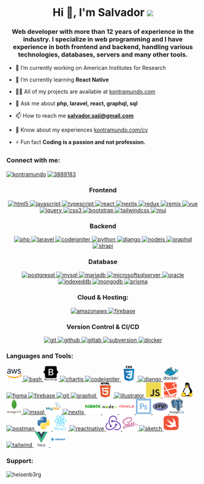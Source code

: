 <h1 align="center">Hi 👋, I'm Salvador <img src = "https://media2.giphy.com/media/QssGEmpkyEOhBCb7e1/giphy.gif?cid=ecf05e47a0n3gi1bfqntqmob8g9aid1oyj2wr3ds3mg700bl&rid=giphy.gif" width = 32px> </h1>
<h3 align="center">Web developer with more than 12 years of experience in the industry. I specialize in web programming and I have experience in both frontend and backend, handling various technologies, databases, servers and many other tools.</h3>

- 🔭 I’m currently working on American Institutes for Research 

- 🌱 I’m currently learning **React Native**

- 👨‍💻 All of my projects are available at [kontramundo.com](kontramundo.com)

- 💬 Ask me about **php, laravel, react, graphql, sql**

- 📫 How to reach me **salvador.saji@gmail.com**

- 📄 Know about my experiences [kontramundo.com/cv](kontramundo.com/cv)

- ⚡ Fun fact **Coding is a passion and not profession.**

<h3 align="left">Connect with me:</h3>
<p align="left">
<a href="https://linkedin.com/in/kontramundo" target="blank"><img align="center" src="https://raw.githubusercontent.com/rahuldkjain/github-profile-readme-generator/master/src/images/icons/Social/linked-in-alt.svg" alt="kontramundo" height="30" width="40" /></a>
<a href="https://stackoverflow.com/users/3889183" target="blank"><img align="center" src="https://raw.githubusercontent.com/rahuldkjain/github-profile-readme-generator/master/src/images/icons/Social/stack-overflow.svg" alt="3889183" height="30" width="40" /></a>
</p>




<h3 align="center">Frontend</h3>
<p align="center">
  <a href="https://www.w3.org/html/" target="_blank"> 
    <img src="https://img.shields.io/badge/html-E34F26.svg?style=for-the-badge&logo=html5&logoColor=white"
      alt="html5"/> 
  </a>
  
  <a href="https://developer.mozilla.org/en-US/docs/Web/JavaScript" target="_blank"> 
    <img src="https://img.shields.io/badge/Javascript-F7DF1E.svg?style=for-the-badge&logo=javascript&logoColor=black"
      alt="javascript"/> 
  </a> 
  <a href="https://www.typescriptlang.org/" target="_blank"> 
    <img src="https://img.shields.io/badge/typescript-3178C6.svg?style=for-the-badge&logo=typescript&logoColor=white"
      alt="typescript"/>
  </a>
   <a href="https://reactjs.org/" target="_blank"> 
    <img src="https://img.shields.io/badge/reactjs-61DAFB.svg?style=for-the-badge&logo=react&logoColor=black"
      alt="react"/> 
  </a>
  <a href="https://nextjs.org" target="_blank"> 
    <img src="https://img.shields.io/badge/nextjs-000000.svg?style=for-the-badge&logo=nextdotjs&logoColor=white" alt="nextjs"/> 
  </a>
  <a href="https://redux.js.org" target="_blank"> 
    <img src="https://img.shields.io/badge/redux-764ABC.svg?style=for-the-badge&logo=redux&logoColor=white" alt="redux"/> 
  </a> 
  <a href="https://remix.run" target="_blank"> 
    <img src="https://img.shields.io/badge/remix-000000.svg?style=for-the-badge&logo=remix&logoColor=white" alt="remix"/> 
  </a> 
  <a href="https://vue.org/" target="_blank">
    <img src="https://img.shields.io/badge/vue-42D392.svg?style=for-the-badge&logo=vuedotjs&logoColor=white" alt="vue"/> 
  </a>
  <a href="https://jquery.com/" target="_blank">
    <img src="https://img.shields.io/badge/jquery-0769AD.svg?style=for-the-badge&logo=jquery&logoColor=white" alt="jquery"/> 
  </a>
  
  <a href="https://www.w3schools.com/css/" target="_blank">
    <img src="https://img.shields.io/badge/css-1572B6.svg?style=for-the-badge&logo=css3&logoColor=white"
      alt="css3"/>
  </a>
  <a href="https://getbootstrap.com" target="_blank">
    <img src="https://img.shields.io/badge/bootstrap-7952B3.svg?style=for-the-badge&logo=bootstrap&logoColor=white"
      alt="bootstrap"/>
  </a>
  <a href="https://tailwindcss.com/" target="_blank">
    <img src="https://img.shields.io/badge/tailwindcss-00D1B2.svg?style=for-the-badge&logo=tailwindcss&logoColor=white"
      alt="tailwindcss"/>
  </a>
  <a href="https://mui.com/" target="_blank">
    <img src="https://img.shields.io/badge/mui-007FFF.svg?style=for-the-badge&logo=mui&logoColor=white"
      alt="mui"/>
  </a>
</p>


<h3 align="center">Backend</h3>
<p align="center">
  <a href="https://php.net" target="_blank"> 
    <img src="https://img.shields.io/badge/php-7A86B8.svg?style=for-the-badge&logo=php&logoColor=white"
      alt="php"/> 
  </a>
  <a href="https://laravel.com" target="_blank"> 
    <img src="https://img.shields.io/badge/laravel-EB4432.svg?style=for-the-badge&logo=laravel&logoColor=white"
      alt="laravel"/> 
  </a>
  <a href="https://codeigniter.com" target="_blank"> 
    <img src="https://img.shields.io/badge/codeigniter-DD4814.svg?style=for-the-badge&logo=codeigniter&logoColor=white"
      alt="codeigniter"/> 
  </a>
  <a href="https://python.org" target="_blank"> 
    <img src="https://img.shields.io/badge/python-2b5b84.svg?style=for-the-badge&logo=python&logoColor=white"
      alt="python"/> 
  </a>
  <a href="https://djangoproject.com" target="_blank"> 
    <img src="https://img.shields.io/badge/django-44B78B.svg?style=for-the-badge&logo=django&logoColor=white"
      alt="django"/> 
  </a>
  <a href="https://nodejs.org" target="_blank"> 
    <img src="https://img.shields.io/badge/node.js-339933.svg?style=for-the-badge&logo=nodedotjs&logoColor=white"
      alt="nodejs"/> 
  </a>
  <a href="https://graphql.org" target="_blank">
    <img src="https://img.shields.io/badge/graphql-E10098.svg?style=for-the-badge&logo=graphql&logoColor=white" alt="graphql" />
  </a>
  <a href="https:/strapi.io" target="_blank">
    <img src="https://img.shields.io/badge/strapi-4945ff.svg?style=for-the-badge&logo=strapi&logoColor=white" alt="strapi" />
  </a>
</p>


<h3 align="center">Database</h3>
<p align="center">
  <a href="https://www.postgresql.org" target="_blank"> 
    <img src="https://img.shields.io/badge/postgreSQL-4169E1.svg?style=for-the-badge&logo=postgresql&logoColor=white"
      alt="postgresql"/> 
  </a>
  <a href="https://www.mysql.com" target="_blank"> 
    <img src="https://img.shields.io/badge/mysql-3E6E93.svg?style=for-the-badge&logo=mysql&logoColor=white"
      alt="mysql"/> 
  </a>
  <a href="https://www.mariadb.org" target="_blank"> 
    <img src="https://img.shields.io/badge/mariadb-b47f5b.svg?style=for-the-badge&logo=mariadb&logoColor=white"
      alt="mariadb"/> 
  </a>
  <a href="https://www.microsoft.com/es-mx/sql-server" target="_blank"> 
    <img src="https://img.shields.io/badge/SQLServer-0078d4.svg?style=for-the-badge&logo=microsoftsqlserver&logoColor=white"
      alt="microsoftsqlserver"/> 
  </a>
  <a href="https://www.oracle.com" target="_blank"> 
    <img src="https://img.shields.io/badge/oracle-c74634.svg?style=for-the-badge&logo=oracle&logoColor=white"
      alt="oracle"/> 
  </a>
   <a href="https://developer.mozilla.org/en-US/docs/Web/API/IndexedDB_API" target="_blank"> 
    <img src="https://img.shields.io/badge/indexeddb-000000.svg?style=for-the-badge&logo=files&logoColor=white"
      alt="indexeddb"/> 
  </a> 
  <a href="https://www.mongodb.com" target="_blank"> 
    <img src="https://img.shields.io/badge/mongodb-47A248.svg?style=for-the-badge&logo=mongodb&logoColor=white"
      alt="mongodb"/> 
  </a> 
  <a href="https://prisma.io" target="_blank"> 
    <img src="https://img.shields.io/badge/prisma-000000.svg?style=for-the-badge&logo=prisma&logoColor=white"
      alt="prisma"/> 
  </a> 
</p>


<h3 align="center">Cloud & Hosting:</h3>
<p align="center">
  <a href="https://aws.amazon.com" target="_blank">
    <img  src="https://img.shields.io/badge/AWS-FF9900?style=for-the-badge&logo=amazonaws&logoColor=white" alt="amazonaws"/> 
  </a>
  <a href="https://firebase.google.com/" target="_blank">
    <img src="https://img.shields.io/badge/firebase-FFCA28.svg?style=for-the-badge&logo=firebase&logoColor=black" alt="firebase"/>
  </a>
</p>


<h3 align="center">Version Control & CI/CD</h3>
<p align="center">
  <a href="https://git-scm.com/" target="_blank">
    <img src="https://img.shields.io/badge/git-F05032.svg?style=for-the-badge&logo=git&logoColor=white"
      alt="git"/>
  </a>
  <a href="https://github.com" target="_blank">
    <img src="https://img.shields.io/badge/github-181717.svg?style=for-the-badge&logo=github&logoColor=white" alt="github" />
  </a>
  <a href="https://gitlab.com" target="_blank">
    <img src="https://img.shields.io/badge/gitlab-181717.svg?style=for-the-badge&logo=gitlab&logoColor=white"
      alt="gitlab"/>
  </a>
  <a href="https://subversion.apache.org" target="_blank">
    <img src="https://img.shields.io/badge/subversion-93B0DA.svg?style=for-the-badge&logo=subversion&logoColor=white"
      alt="subversion"/>
  </a>
    <a href="https://www.docker.com/" target="_blank">
    <img src="https://img.shields.io/badge/docker-2496ED.svg?style=for-the-badge&logo=docker&logoColor=white"
      alt="docker"/>
  </a>
</p>



<h3 align="left">Languages and Tools:</h3>
<p align="left"> <a href="https://aws.amazon.com" target="_blank" rel="noreferrer"> <img src="https://raw.githubusercontent.com/devicons/devicon/master/icons/amazonwebservices/amazonwebservices-original-wordmark.svg" alt="aws" width="40" height="40"/> </a> <a href="https://www.gnu.org/software/bash/" target="_blank" rel="noreferrer"> <img src="https://www.vectorlogo.zone/logos/gnu_bash/gnu_bash-icon.svg" alt="bash" width="40" height="40"/> </a> <a href="https://getbootstrap.com" target="_blank" rel="noreferrer"> <img src="https://raw.githubusercontent.com/devicons/devicon/master/icons/bootstrap/bootstrap-plain-wordmark.svg" alt="bootstrap" width="40" height="40"/> </a> <a href="https://www.chartjs.org" target="_blank" rel="noreferrer"> <img src="https://www.chartjs.org/media/logo-title.svg" alt="chartjs" width="40" height="40"/> </a> <a href="https://codeigniter.com" target="_blank" rel="noreferrer"> <img src="https://cdn.worldvectorlogo.com/logos/codeigniter.svg" alt="codeigniter" width="40" height="40"/> </a> <a href="https://www.w3schools.com/css/" target="_blank" rel="noreferrer"> <img src="https://raw.githubusercontent.com/devicons/devicon/master/icons/css3/css3-original-wordmark.svg" alt="css3" width="40" height="40"/> </a> <a href="https://www.djangoproject.com/" target="_blank" rel="noreferrer"> <img src="https://cdn.worldvectorlogo.com/logos/django.svg" alt="django" width="40" height="40"/> </a> <a href="https://www.docker.com/" target="_blank" rel="noreferrer"> <img src="https://raw.githubusercontent.com/devicons/devicon/master/icons/docker/docker-original-wordmark.svg" alt="docker" width="40" height="40"/> </a> <a href="https://www.figma.com/" target="_blank" rel="noreferrer"> <img src="https://www.vectorlogo.zone/logos/figma/figma-icon.svg" alt="figma" width="40" height="40"/> </a> <a href="https://firebase.google.com/" target="_blank" rel="noreferrer"> <img src="https://www.vectorlogo.zone/logos/firebase/firebase-icon.svg" alt="firebase" width="40" height="40"/> </a> <a href="https://git-scm.com/" target="_blank" rel="noreferrer"> <img src="https://www.vectorlogo.zone/logos/git-scm/git-scm-icon.svg" alt="git" width="40" height="40"/> </a> <a href="https://graphql.org" target="_blank" rel="noreferrer"> <img src="https://www.vectorlogo.zone/logos/graphql/graphql-icon.svg" alt="graphql" width="40" height="40"/> </a> <a href="https://www.w3.org/html/" target="_blank" rel="noreferrer"> <img src="https://raw.githubusercontent.com/devicons/devicon/master/icons/html5/html5-original-wordmark.svg" alt="html5" width="40" height="40"/> </a> <a href="https://www.adobe.com/in/products/illustrator.html" target="_blank" rel="noreferrer"> <img src="https://www.vectorlogo.zone/logos/adobe_illustrator/adobe_illustrator-icon.svg" alt="illustrator" width="40" height="40"/> </a> <a href="https://developer.mozilla.org/en-US/docs/Web/JavaScript" target="_blank" rel="noreferrer"> <img src="https://raw.githubusercontent.com/devicons/devicon/master/icons/javascript/javascript-original.svg" alt="javascript" width="40" height="40"/> </a> <a href="https://laravel.com/" target="_blank" rel="noreferrer"> <img src="https://raw.githubusercontent.com/devicons/devicon/master/icons/laravel/laravel-plain-wordmark.svg" alt="laravel" width="40" height="40"/> </a> <a href="https://www.linux.org/" target="_blank" rel="noreferrer"> <img src="https://raw.githubusercontent.com/devicons/devicon/master/icons/linux/linux-original.svg" alt="linux" width="40" height="40"/> </a> <a href="https://www.mongodb.com/" target="_blank" rel="noreferrer"> <img src="https://raw.githubusercontent.com/devicons/devicon/master/icons/mongodb/mongodb-original-wordmark.svg" alt="mongodb" width="40" height="40"/> </a> <a href="https://www.microsoft.com/en-us/sql-server" target="_blank" rel="noreferrer"> <img src="https://www.svgrepo.com/show/303229/microsoft-sql-server-logo.svg" alt="mssql" width="40" height="40"/> </a> <a href="https://www.mysql.com/" target="_blank" rel="noreferrer"> <img src="https://raw.githubusercontent.com/devicons/devicon/master/icons/mysql/mysql-original-wordmark.svg" alt="mysql" width="40" height="40"/> </a> <a href="https://nextjs.org/" target="_blank" rel="noreferrer"> <img src="https://cdn.worldvectorlogo.com/logos/nextjs-2.svg" alt="nextjs" width="40" height="40"/> </a> <a href="https://www.nginx.com" target="_blank" rel="noreferrer"> <img src="https://raw.githubusercontent.com/devicons/devicon/master/icons/nginx/nginx-original.svg" alt="nginx" width="40" height="40"/> </a> <a href="https://nodejs.org" target="_blank" rel="noreferrer"> <img src="https://raw.githubusercontent.com/devicons/devicon/master/icons/nodejs/nodejs-original-wordmark.svg" alt="nodejs" width="40" height="40"/> </a> <a href="https://www.oracle.com/" target="_blank" rel="noreferrer"> <img src="https://raw.githubusercontent.com/devicons/devicon/master/icons/oracle/oracle-original.svg" alt="oracle" width="40" height="40"/> </a> <a href="https://www.photoshop.com/en" target="_blank" rel="noreferrer"> <img src="https://raw.githubusercontent.com/devicons/devicon/master/icons/photoshop/photoshop-line.svg" alt="photoshop" width="40" height="40"/> </a> <a href="https://www.php.net" target="_blank" rel="noreferrer"> <img src="https://raw.githubusercontent.com/devicons/devicon/master/icons/php/php-original.svg" alt="php" width="40" height="40"/> </a> <a href="https://www.postgresql.org" target="_blank" rel="noreferrer"> <img src="https://raw.githubusercontent.com/devicons/devicon/master/icons/postgresql/postgresql-original-wordmark.svg" alt="postgresql" width="40" height="40"/> </a> <a href="https://postman.com" target="_blank" rel="noreferrer"> <img src="https://www.vectorlogo.zone/logos/getpostman/getpostman-icon.svg" alt="postman" width="40" height="40"/> </a> <a href="https://www.python.org" target="_blank" rel="noreferrer"> <img src="https://raw.githubusercontent.com/devicons/devicon/master/icons/python/python-original.svg" alt="python" width="40" height="40"/> </a> <a href="https://reactjs.org/" target="_blank" rel="noreferrer"> <img src="https://raw.githubusercontent.com/devicons/devicon/master/icons/react/react-original-wordmark.svg" alt="react" width="40" height="40"/> </a> <a href="https://reactnative.dev/" target="_blank" rel="noreferrer"> <img src="https://reactnative.dev/img/header_logo.svg" alt="reactnative" width="40" height="40"/> </a> <a href="https://redux.js.org" target="_blank" rel="noreferrer"> <img src="https://raw.githubusercontent.com/devicons/devicon/master/icons/redux/redux-original.svg" alt="redux" width="40" height="40"/> </a> <a href="https://sass-lang.com" target="_blank" rel="noreferrer"> <img src="https://raw.githubusercontent.com/devicons/devicon/master/icons/sass/sass-original.svg" alt="sass" width="40" height="40"/> </a> <a href="https://www.sketch.com/" target="_blank" rel="noreferrer"> <img src="https://www.vectorlogo.zone/logos/sketchapp/sketchapp-icon.svg" alt="sketch" width="40" height="40"/> </a> <a href="https://developer.apple.com/swift/" target="_blank" rel="noreferrer"> <img src="https://raw.githubusercontent.com/devicons/devicon/master/icons/swift/swift-original.svg" alt="swift" width="40" height="40"/> </a> <a href="https://tailwindcss.com/" target="_blank" rel="noreferrer"> <img src="https://www.vectorlogo.zone/logos/tailwindcss/tailwindcss-icon.svg" alt="tailwind" width="40" height="40"/> </a> <a href="https://vuejs.org/" target="_blank" rel="noreferrer"> <img src="https://raw.githubusercontent.com/devicons/devicon/master/icons/vuejs/vuejs-original-wordmark.svg" alt="vuejs" width="40" height="40"/> </a> <a href="https://webpack.js.org" target="_blank" rel="noreferrer"> <img src="https://raw.githubusercontent.com/devicons/devicon/d00d0969292a6569d45b06d3f350f463a0107b0d/icons/webpack/webpack-original-wordmark.svg" alt="webpack" width="40" height="40"/> </a> </p>

<h3 align="left">Support:</h3>
<p><a href="https://www.buymeacoffee.com/heisenb3rg"> <img align="left" src="https://cdn.buymeacoffee.com/buttons/v2/default-yellow.png" height="50" width="210" alt="heisenb3rg" /></a></p><br><br>
